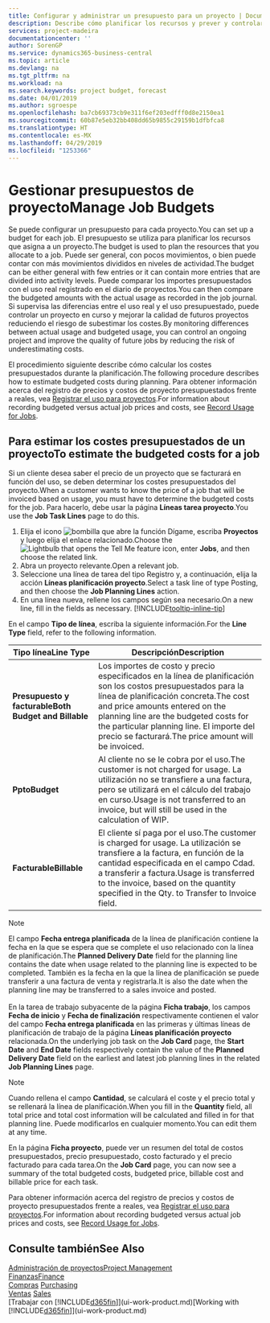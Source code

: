 ```yaml
---
title: Configurar y administrar un presupuesto para un proyecto | Documentos de Microsoft
description: Describe cómo planificar los recursos y prever y controlar los costes de un proyecto mediante la configuración de un presupuesto para cada proyecto.
services: project-madeira
documentationcenter: ''
author: SorenGP
ms.service: dynamics365-business-central
ms.topic: article
ms.devlang: na
ms.tgt_pltfrm: na
ms.workload: na
ms.search.keywords: project budget, forecast
ms.date: 04/01/2019
ms.author: sgroespe
ms.openlocfilehash: ba7cb69373cb9e311f6ef203edfff0d8e2150ea1
ms.sourcegitcommit: 60b87e5eb32bb408dd65b9855c29159b1dfbfca8
ms.translationtype: HT
ms.contentlocale: es-MX
ms.lasthandoff: 04/29/2019
ms.locfileid: "1253366"
---
```

# <a name="manage-job-budgets"></a><span data-ttu-id="6ab06-103">Gestionar presupuestos de proyecto</span><span class="sxs-lookup"><span data-stu-id="6ab06-103">Manage Job Budgets</span></span>
<span data-ttu-id="6ab06-104">Se puede configurar un presupuesto para cada proyecto.</span><span class="sxs-lookup"><span data-stu-id="6ab06-104">You can set up a budget for each job.</span></span> <span data-ttu-id="6ab06-105">El presupuesto se utiliza para planificar los recursos que asigna a un proyecto.</span><span class="sxs-lookup"><span data-stu-id="6ab06-105">The budget is used to plan the resources that you allocate to a job.</span></span> <span data-ttu-id="6ab06-106">Puede ser general, con pocos movimientos, o bien puede contar con más movimientos divididos en niveles de actividad.</span><span class="sxs-lookup"><span data-stu-id="6ab06-106">The budget can be either general with few entries or it can contain more entries that are divided into activity levels.</span></span> <span data-ttu-id="6ab06-107">Puede comparar los importes presupuestados con el uso real registrado en el diario de proyectos.</span><span class="sxs-lookup"><span data-stu-id="6ab06-107">You can then compare the budgeted amounts with the actual usage as recorded in the job journal.</span></span> <span data-ttu-id="6ab06-108">Si supervisa las diferencias entre el uso real y el uso presupuestado, puede controlar un proyecto en curso y mejorar la calidad de futuros proyectos reduciendo el riesgo de subestimar los costes.</span><span class="sxs-lookup"><span data-stu-id="6ab06-108">By monitoring differences between actual usage and budgeted usage, you can control an ongoing project and improve the quality of future jobs by reducing the risk of underestimating costs.</span></span>

<span data-ttu-id="6ab06-109">El procedimiento siguiente describe cómo calcular los costes presupuestados durante la planificación.</span><span class="sxs-lookup"><span data-stu-id="6ab06-109">The following procedure describes how to estimate budgeted costs during planning.</span></span> <span data-ttu-id="6ab06-110">Para obtener información acerca del registro de precios y costos de proyecto presupuestados frente a reales, vea [Registrar el uso para proyectos](projects-how-record-job-usage.md).</span><span class="sxs-lookup"><span data-stu-id="6ab06-110">For information about recording budgeted versus actual job prices and costs, see [Record Usage for Jobs](projects-how-record-job-usage.md).</span></span>  

## <a name="JobBudgetCosts"></a> <span data-ttu-id="6ab06-111">Para estimar los costes presupuestados de un proyecto</span><span class="sxs-lookup"><span data-stu-id="6ab06-111">To estimate the budgeted costs for a job</span></span>
<span data-ttu-id="6ab06-112">Si un cliente desea saber el precio de un proyecto que se facturará en función del uso, se deben determinar los costes presupuestados del proyecto.</span><span class="sxs-lookup"><span data-stu-id="6ab06-112">When a customer wants to know the price of a job that will be invoiced based on usage, you must have to determine the budgeted costs for the job.</span></span> <span data-ttu-id="6ab06-113">Para hacerlo, debe usar la página **Líneas tarea proyecto**.</span><span class="sxs-lookup"><span data-stu-id="6ab06-113">You use the **Job Task Lines** page to do this.</span></span>

1. <span data-ttu-id="6ab06-114">Elija el icono ![bombilla que abre la función Dígame](media/ui-search/search_small.png "Dígame que desea hacer"), escriba **Proyectos** y luego elija el enlace relacionado.</span><span class="sxs-lookup"><span data-stu-id="6ab06-114">Choose the ![Lightbulb that opens the Tell Me feature](media/ui-search/search_small.png "Tell me what you want to do") icon, enter **Jobs**, and then choose the related link.</span></span>  
2. <span data-ttu-id="6ab06-115">Abra un proyecto relevante.</span><span class="sxs-lookup"><span data-stu-id="6ab06-115">Open a relevant job.</span></span>
3. <span data-ttu-id="6ab06-116">Seleccione una línea de tarea del tipo Registro y, a continuación, elija la acción **Líneas planificación proyecto**.</span><span class="sxs-lookup"><span data-stu-id="6ab06-116">Select a task line of type Posting, and then choose the **Job Planning Lines** action.</span></span>
4. <span data-ttu-id="6ab06-117">En una línea nueva, rellene los campos según sea necesario.</span><span class="sxs-lookup"><span data-stu-id="6ab06-117">On a new line, fill in the fields as necessary.</span></span> [!INCLUDE[tooltip-inline-tip](includes/tooltip-inline-tip_md.md)]   

<span data-ttu-id="6ab06-118">En el campo **Tipo de línea**, escriba la siguiente información.</span><span class="sxs-lookup"><span data-stu-id="6ab06-118">For the **Line Type** field, refer to the following information.</span></span>  

| <span data-ttu-id="6ab06-119">Tipo línea</span><span class="sxs-lookup"><span data-stu-id="6ab06-119">Line Type</span></span> | <span data-ttu-id="6ab06-120">Descripción</span><span class="sxs-lookup"><span data-stu-id="6ab06-120">Description</span></span> |
| --- | --- |
| <span data-ttu-id="6ab06-121">**Presupuesto y facturable**</span><span class="sxs-lookup"><span data-stu-id="6ab06-121">**Both Budget and Billable**</span></span> |<span data-ttu-id="6ab06-122">Los importes de costo y precio especificados en la línea de planificación son los costos presupuestados para la línea de planificación concreta.</span><span class="sxs-lookup"><span data-stu-id="6ab06-122">The cost and price amounts entered on the planning line are the budgeted costs for the particular planning line.</span></span> <span data-ttu-id="6ab06-123">El importe del precio se facturará.</span><span class="sxs-lookup"><span data-stu-id="6ab06-123">The price amount will be invoiced.</span></span> |
| <span data-ttu-id="6ab06-124">**Ppto**</span><span class="sxs-lookup"><span data-stu-id="6ab06-124">**Budget**</span></span> |<span data-ttu-id="6ab06-125">Al cliente no se le cobra por el uso.</span><span class="sxs-lookup"><span data-stu-id="6ab06-125">The customer is not charged for usage.</span></span> <span data-ttu-id="6ab06-126">La utilización no se transfiere a una factura, pero se utilizará en el cálculo del trabajo en curso.</span><span class="sxs-lookup"><span data-stu-id="6ab06-126">Usage is not transferred to an invoice, but will still be used in the calculation of WIP.</span></span> |
| <span data-ttu-id="6ab06-127">**Facturable**</span><span class="sxs-lookup"><span data-stu-id="6ab06-127">**Billable**</span></span> |<span data-ttu-id="6ab06-128">El cliente sí paga por el uso.</span><span class="sxs-lookup"><span data-stu-id="6ab06-128">The customer is charged for usage.</span></span> <span data-ttu-id="6ab06-129">La utilización se transfiere a la factura, en función de la cantidad especificada en el campo Cdad. a transferir a factura.</span><span class="sxs-lookup"><span data-stu-id="6ab06-129">Usage is transferred to the invoice, based on the quantity specified in the Qty. to Transfer to Invoice field.</span></span> |

> [!NOTE]  
> <span data-ttu-id="6ab06-130">El campo **Fecha entrega planificada** de la línea de planificación contiene la fecha en la que se espera que se complete el uso relacionado con la línea de planificación.</span><span class="sxs-lookup"><span data-stu-id="6ab06-130">The **Planned Delivery Date** field for the planning line contains the date when usage related to the planning line is expected to be completed.</span></span> <span data-ttu-id="6ab06-131">También es la fecha en la que la línea de planificación se puede transferir a una factura de venta y registrarla.</span><span class="sxs-lookup"><span data-stu-id="6ab06-131">It is also the date when the planning line may be transferred to a sales invoice and posted.</span></span> <br /><br /> <span data-ttu-id="6ab06-132">En la tarea de trabajo subyacente de la página **Ficha trabajo**, los campos **Fecha de inicio** y **Fecha de finalización** respectivamente contienen el valor del campo **Fecha entrega planificada** en las primeras y últimas líneas de planificación de trabajo de la página **Líneas planificación proyecto** relacionada.</span><span class="sxs-lookup"><span data-stu-id="6ab06-132">On the underlying job task on the **Job Card** page, the **Start Date** and **End Date** fields respectively contain the value of the **Planned Delivery Date** field on the earliest and latest job planning lines in the related **Job Planning Lines** page.</span></span>

> [!NOTE]  
>   <span data-ttu-id="6ab06-133">Cuando rellena el campo **Cantidad**, se calculará el coste y el precio total y se rellenará la línea de planificación.</span><span class="sxs-lookup"><span data-stu-id="6ab06-133">When you fill in the **Quantity** field, all total price and total cost information will be calculated and filled in for that planning line.</span></span> <span data-ttu-id="6ab06-134">Puede modificarlos en cualquier momento.</span><span class="sxs-lookup"><span data-stu-id="6ab06-134">You can edit them at any time.</span></span>

<span data-ttu-id="6ab06-135">En la página **Ficha proyecto**, puede ver un resumen del total de costos presupuestados, precio presupuestado, costo facturado y el precio facturado para cada tarea.</span><span class="sxs-lookup"><span data-stu-id="6ab06-135">On the **Job Card** page, you can now see a summary of the total budgeted costs, budgeted price, billable cost and billable price for each task.</span></span>

<span data-ttu-id="6ab06-136">Para obtener información acerca del registro de precios y costos de proyecto presupuestados frente a reales, vea [Registrar el uso para proyectos](projects-how-record-job-usage.md).</span><span class="sxs-lookup"><span data-stu-id="6ab06-136">For information about recording budgeted versus actual job prices and costs, see [Record Usage for Jobs](projects-how-record-job-usage.md).</span></span>

## <a name="see-also"></a><span data-ttu-id="6ab06-137">Consulte también</span><span class="sxs-lookup"><span data-stu-id="6ab06-137">See Also</span></span>
[<span data-ttu-id="6ab06-138">Administración de proyectos</span><span class="sxs-lookup"><span data-stu-id="6ab06-138">Project Management</span></span>](projects-manage-projects.md)  
[<span data-ttu-id="6ab06-139">Finanzas</span><span class="sxs-lookup"><span data-stu-id="6ab06-139">Finance</span></span>](finance.md)  
<span data-ttu-id="6ab06-140">[Compras](purchasing-manage-purchasing.md)       </span><span class="sxs-lookup"><span data-stu-id="6ab06-140">[Purchasing](purchasing-manage-purchasing.md)       </span></span>  
<span data-ttu-id="6ab06-141">[Ventas](sales-manage-sales.md)    </span><span class="sxs-lookup"><span data-stu-id="6ab06-141">[Sales](sales-manage-sales.md)    </span></span>  
<span data-ttu-id="6ab06-142">[Trabajar con [!INCLUDE[d365fin](includes/d365fin_md.md)]](ui-work-product.md)</span><span class="sxs-lookup"><span data-stu-id="6ab06-142">[Working with [!INCLUDE[d365fin](includes/d365fin_md.md)]](ui-work-product.md)</span></span>  
